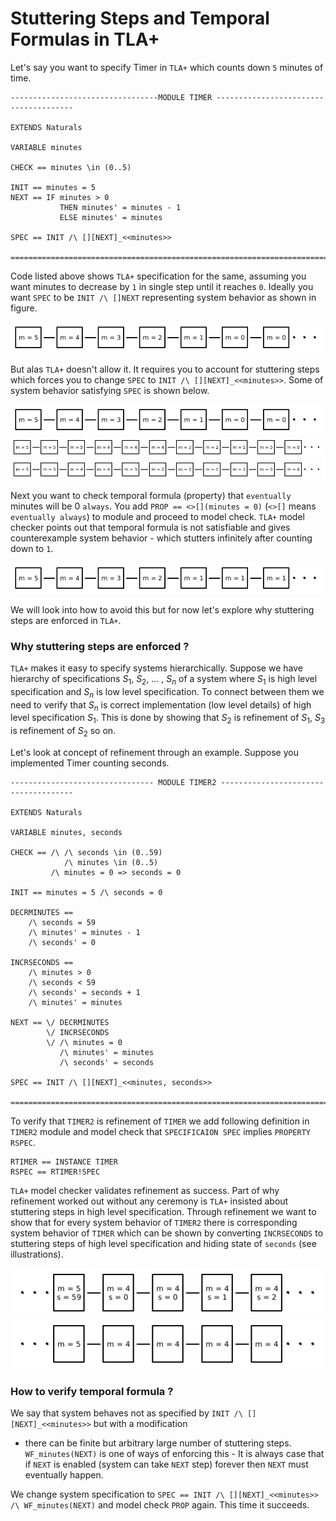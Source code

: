 # Stuttering Steps and Temporal Formulas in TLA+

Let's say you want to specify Timer in `TLA+` which counts down `5` minutes of time.

```
---------------------------------MODULE TIMER --------------------------------------

EXTENDS Naturals

VARIABLE minutes

CHECK == minutes \in (0..5)

INIT == minutes = 5
NEXT == IF minutes > 0 
           THEN minutes' = minutes - 1
           ELSE minutes' = minutes

SPEC == INIT /\ [][NEXT]_<<minutes>>

====================================================================================

```

Code listed above shows `TLA+` specification for the same, assuming you want minutes to decrease by `1`
in single step until it reaches `0`. Ideally you want `SPEC` to be `INIT /\ []NEXT` representing 
system behavior as shown in figure. 

![](system-behavior1.png)

But alas `TLA+` doesn't allow it. It requires you to account for stuttering steps which forces you 
to change `SPEC` to  `INIT /\ [][NEXT]_<<minutes>>`. Some of system behavior satisfying `SPEC` is 
shown below.

![](system-behavior1.png)
![](system-behavior2.png)
![](system-behavior3.png)

Next you want to check temporal formula (property) that `eventually` minutes will be 0 `always`. You
add `PROP == <>[](minutes = 0)` (`<>[]` means `eventually always`) to module and proceed to model 
check. `TLA+` model checker points out that temporal formula is not satisfiable and gives counterexample
system behavior - which stutters infinitely after counting down to `1`.

![](system-behavior4.png)

We will look into how to avoid this but for now let's explore why stuttering steps are enforced
in `TLA+`.

### Why stuttering steps are enforced ?

`TLA+` makes it easy to specify systems hierarchically. Suppose we have hierarchy of specifications 
$S_1$, $S_2$, ... , $S_n$ of a system where $S_1$ is high level specification and $S_n$ is low 
level specification. To connect between them we need to verify that $S_n$ is correct implementation 
(low level details) of high level specification $S_1$. This is done by showing that $S_2$ is refinement 
of $S_1$, $S_3$ is refinement of $S_2$ so on.

Let's look at concept of refinement through an example. Suppose you implemented Timer counting seconds.


```
-------------------------------- MODULE TIMER2 -------------------------------------

EXTENDS Naturals

VARIABLE minutes, seconds

CHECK == /\ /\ seconds \in (0..59) 
            /\ minutes \in (0..5)
         /\ minutes = 0 => seconds = 0

INIT == minutes = 5 /\ seconds = 0

DECRMINUTES == 
    /\ seconds = 59
    /\ minutes' = minutes - 1
    /\ seconds' = 0

INCRSECONDS ==
    /\ minutes > 0
    /\ seconds < 59
    /\ seconds' = seconds + 1
    /\ minutes' = minutes

NEXT == \/ DECRMINUTES
        \/ INCRSECONDS
        \/ /\ minutes = 0
           /\ minutes' = minutes
           /\ seconds' = seconds

SPEC == INIT /\ [][NEXT]_<<minutes, seconds>>

====================================================================================
```

To verify that `TIMER2` is refinement of `TIMER` we add following definition 
in `TIMER2` module and model check that `SPECIFICAION SPEC` implies `PROPERTY RSPEC`.


```
RTIMER == INSTANCE TIMER
RSPEC == RTIMER!SPEC
```

`TLA+` model checker validates refinement as success. Part of why refinement worked out without 
any ceremony is `TLA+` insisted about stuttering steps in high level specification. 
Through refinement we want to show that for every system  behavior of `TIMER2` there is corresponding 
system behavior of `TIMER` which can be shown by converting `INCRSECONDS` to stuttering steps of 
high level specification and hiding state of `seconds` (see illustrations).

![](system-behavior5.png)
![](system-behavior6.png)

### How to verify temporal formula ?

We say that system behaves not as specified by `INIT /\ [][NEXT]_<<minutes>>` but with a modification
- there can be finite but arbitrary large number of stuttering steps. `WF_minutes(NEXT)` is one of ways
of enforcing this - It is always case that if `NEXT` is enabled (system can take `NEXT` step) forever 
then `NEXT` must eventually happen.

We change system specification to `SPEC == INIT /\ [][NEXT]_<<minutes>> /\ WF_minutes(NEXT)` and model check 
`PROP` again. This time it succeeds.